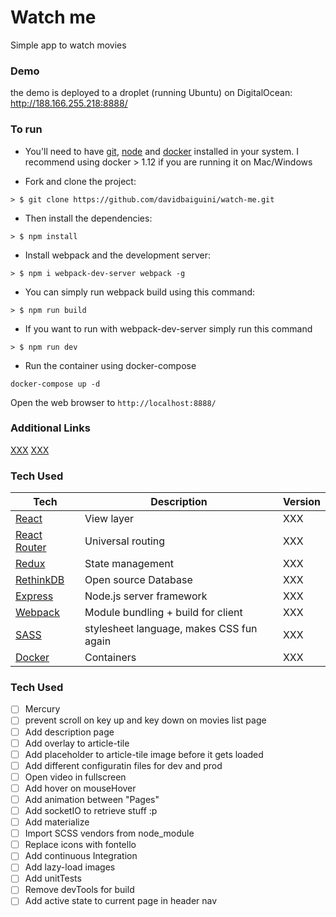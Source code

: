# Watch me
Simple app to watch movies


### Demo
the demo is deployed to a droplet (running Ubuntu) on DigitalOcean: http://188.166.255.218:8888/


### To run

* You'll need to have [git](https://git-scm.com/), [node](https://nodejs.org/en/) and [docker](https://www.docker.com/) installed in your system. I recommend using docker > 1.12 if you are running it on Mac/Windows

* Fork and clone the project:
```
> $ git clone https://github.com/davidbaiguini/watch-me.git
```

* Then install the dependencies:
```
> $ npm install
```

* Install webpack and the development server:
```
> $ npm i webpack-dev-server webpack -g
```

* You can simply run webpack build using this command:
```
> $ npm run build
```

* If you want to run with webpack-dev-server simply run this command
```
> $ npm run dev
```

* Run the container using docker-compose
```
docker-compose up -d
```

Open the web browser to `http://localhost:8888/`


### Additional Links

[XXX](https://chrome.google.com/webstore/detail/react-developer-tools/fmkadmapgofadopljbjfkapdkoienihi)
[XXX](https://chrome.google.com/webstore/category/apps)


### Tech Used

| **Tech** | **Description** | **Version** |
| ---------|-----------------|-------------|
| [React](https://facebook.github.io/react/) | View layer | XXX |
| [React Router](https://github.com/reactjs/react-router) | Universal routing | XXX |
| [Redux](http://redux.js.org/) | State management | XXX |
| [RethinkDB](http://www.rethinkdb.com) | Open source Database | XXX |
| [Express](http://expressjs.com/) | Node.js server framework | XXX |
| [Webpack](https://webpack.github.io/) | Module bundling + build for client | XXX |
| [SASS](http://sass-lang.com/) |  stylesheet language, makes CSS fun again | XXX |
| [Docker](https://www.docker.com/) |  Containers | XXX |



### Tech Used
- [ ] Mercury
- [ ] prevent scroll on key up and key down on movies list page
- [ ] Add description page
- [ ] Add overlay to article-tile
- [ ] Add placeholder to article-tile image before it gets loaded
- [ ] Add different configuratin files for dev and prod
- [ ] Open video in fullscreen
- [ ] Add hover on mouseHover
- [ ] Add animation between "Pages"
- [ ] Add socketIO to retrieve stuff :p
- [ ] Add materialize
- [ ] Import SCSS vendors from node_module
- [ ] Replace icons with fontello
- [ ] Add continuous Integration
- [ ] Add lazy-load images
- [ ] Add unitTests
- [ ] Remove devTools for build
- [ ] Add active state to current page in header nav
